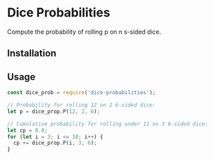 # Dice Probabilities

Compute the probability of rolling p on n s-sided dice.

## Installation

## Usage

```javascript
const dice_prob = require('dice-probabilities');

// Probability for rolling 12 on 2 6-sided dice:
let p = dice_prop.P(12, 2, 6);

// Cumulative probability for rolling under 11 on 3 6-sided dice:
let cp = 0.0;
for (let i = 3; i <= 18; i++) {
  cp += dice_prop.P(i, 3, 6);
}
```
